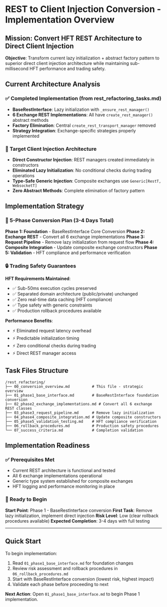 # REST to Client Injection Conversion - Implementation Overview

## Mission: Convert HFT REST Architecture to Direct Client Injection

**Objective**: Transform current lazy initialization + abstract factory pattern to superior direct client injection architecture while maintaining sub-millisecond HFT performance and trading safety.

## Current Architecture Analysis

### ✅ Completed Implementation (from rest_refactoring_tasks.md)
- **BaseRestInterface**: Lazy initialization with `_ensure_rest_manager()`
- **6 Exchange REST Implementations**: All have `create_rest_manager()` abstract methods
- **Factory Elimination**: Central `create_rest_transport_manager` removed
- **Strategy Integration**: Exchange-specific strategies properly implemented

### 🎯 Target Client Injection Architecture
- **Direct Constructor Injection**: REST managers created immediately in constructors
- **Eliminated Lazy Initialization**: No conditional checks during trading operations
- **Type-Safe Generic Injection**: Composite exchanges use `Generic[RestT, WebsocketT]`
- **Zero Abstract Methods**: Complete elimination of factory pattern

## Implementation Strategy

### 📅 5-Phase Conversion Plan (3-4 Days Total)

**Phase 1: Foundation** - BaseRestInterface Core Conversion
**Phase 2: Exchange REST** - Convert all 6 exchange implementations
**Phase 3: Request Pipeline** - Remove lazy initialization from request flow
**Phase 4: Composite Integration** - Update composite exchange constructors
**Phase 5: Validation** - HFT compliance and performance verification

### 🔒 Trading Safety Guarantees

**HFT Requirements Maintained**:
- ✅ Sub-50ms execution cycles preserved
- ✅ Separated domain architecture (public/private) unchanged
- ✅ Zero real-time data caching (HFT compliance)
- ✅ Type safety with generic constraints
- ✅ Production rollback procedures available

**Performance Benefits**:
- ⚡ Eliminated request latency overhead
- ⚡ Predictable initialization timing
- ⚡ Zero conditional checks during trading
- ⚡ Direct REST manager access

## Task Files Structure

```
/rest_refactoring/
├── 00_conversion_overview.md          # This file - strategic overview
├── 01_phase1_base_interface.md        # BaseRestInterface foundation conversion
├── 02_phase2_exchange_implementations.md # Convert all 6 exchange REST classes
├── 03_phase3_request_pipeline.md      # Remove lazy initialization
├── 04_phase4_composite_integration.md # Update composite constructors
├── 05_phase5_validation_testing.md    # HFT compliance verification
├── 06_rollback_procedures.md          # Production safety procedures
└── 07_success_criteria.md             # Completion validation
```

## Implementation Readiness

### ✅ Prerequisites Met
- Current REST architecture is functional and tested
- All 6 exchange implementations operational
- Generic type system established for composite exchanges
- HFT logging and performance monitoring in place

### 🚦 Ready to Begin
**Start Point**: Phase 1 - BaseRestInterface conversion
**First Task**: Remove lazy initialization, implement direct injection
**Risk Level**: Low (clear rollback procedures available)
**Expected Completion**: 3-4 days with full testing

---

## Quick Start

To begin implementation:
1. Read `01_phase1_base_interface.md` for foundation changes
2. Review risk assessment and rollback procedures in `06_rollback_procedures.md`
3. Start with BaseRestInterface conversion (lowest risk, highest impact)
4. Validate each phase before proceeding to next

**Next Action**: Open `01_phase1_base_interface.md` to begin Phase 1 implementation.